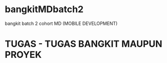 # bangkitMDbatch2
bangkit batch 2 cohort MD (MOBILE DEVELOPMENT)

# TUGAS - TUGAS BANGKIT MAUPUN PROYEK
